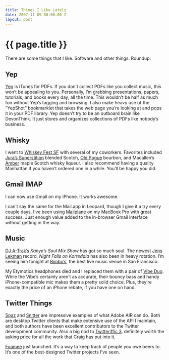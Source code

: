 ```yaml
---
title: Things I Like Lately
date: 2007-11-09 00:00:00 Z
layout: post
---
```


{{ page.title }}
================

There are some things that I like. Software and other things. Roundup:

Yep
---

[Yep](http://www.ironicsoftware.com/yep/) is iTunes for PDFs. If you don’t collect PDFs like you collect music, this won’t be appealing to you. Personally, I’m grabbing presentations, papers, tutorials, and books every day, all the time. This wouldn’t be half as much fun without Yep’s tagging and browsing. I also make heavy use of the “YepShot” bookmarklet that takes the web page you’re looking at and pops it in your PDF library. Yep doesn’t try to be an outboard brain like DevonThink. It just stores and organizes collections of PDFs like nobody’s business.

Whisky
------

I went to [Whiskey Fest SF](http://www.maltadvocate.com/whiskeyfest-sf.asp) with several of my coworkers. Favorites included [Jura’s Superstition](http://www.isleofjura.com/range/detail.cfm?contentid=33) blended Scotch, [Old Pogue](http://www.oldpogue.com/) bourbon, and Macallen’s [Amber](http://www.bevmo.com/productinfo.asp?sku=00000077313&N=168+40+4294956601&Nr=Store%3A99%2C+Store%3A99&Nr=Store%3A99&area=spirits) maple Scotch whisky liqueur. I also recommend having a quality Manhattan if you haven’t ordered one in a while. You’ll be happy you did.

Gmail IMAP
----------

I can now use Gmail on my iPhone. It works awesome.

I can’t say the same for the Mail.app in Leopard, though I give it a try every couple days. I’ve been using [Mailplane]() on my MacBook Pro with great success. Just enough value added to the in-browser Gmail interface without getting in the way.

Music
-----

[DJ A-Trak’s](www.djatrak.com) *Kanye’s Soul Mix Show* has got so much soul. The newest [Jens Lekman](http://www.jenslekman.com/) record, *Night Falls on Kortedala* has also been in heavy rotation. I’m seeing him tonight at [Bimbo’s](http://www.bimbos365club.com/), the best live music venue in San Francisco.

My Etymotics headphones died and I replaced them with a pair of [Vibe Duo](http://www.v-moda.com/collection/modaphones/vibe%20duo.aspxs). While the Vibe’s certainly aren’t as accurate, their bouncy bass and handy iPhone-compatible mic makes them a pretty solid choice. Plus, they’re exactly the price of an iPhone rebate, if you have one on hand.

Twitter Things
--------------

[Spaz](http://funkatron.com/spaz) and [Snitter](http://snook.ca/snitter/) are impressive examples of what Adobe AIR can do. Both are desktop Twitter clients that make extensive use of the API I maintain, and both authors have been excellent contributors to the Twitter development community. Also a big nod to [Twitteriffic 3](http://iconfactory.com/software/twitterrific), definitely worth the asking price for all the work that Craig has put into it.

[Foamee](http://www.foamee.com/) just launched. It’s a way to keep track of people you owe beers to. It’s one of the best-designed Twitter projects I’ve seen.
